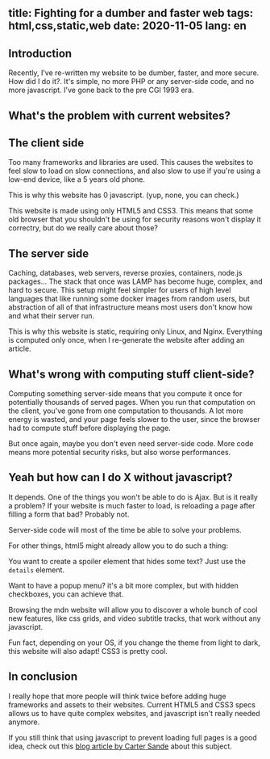 title: Fighting for a dumber and faster web
tags: html,css,static,web
date: 2020-11-05
lang: en
---
<!-- Licensed under the CC BY-NC-SA 4.0 -->
<section markdown="1">

# Introduction
Recently, I've re-written my website to be dumber, faster, and more secure. How
did I do it?. It's simple, no more PHP or any server-side code, and no more
javascript. I've gone back to the pre CGI 1993 era.

</section><section markdown="1">

# What's the problem with current websites?

## The client side

Too many frameworks and libraries are used. This causes the websites to feel
slow to load on slow connections, and also slow to use if you're using a low-end
device, like a 5 years old phone.

This is why this website has 0 javascript. (yup, none, you can check.)

This website is made using only HTML5 and CSS3. This means that some old browser
that you shouldn't be using for security reasons won't display it correctry, but
do we really care about those?

## The server side

Caching, databases, web servers, reverse proxies, containers, node.js packages…
The stack that once was LAMP has become huge, complex, and hard to secure. This
setup might feel simpler for users of high level languages that like running
some docker images from random users, but abstraction of all of that
infrastructure means most users don't know how and what their server run.

This is why this website is static, requiring only Linux, and Nginx. Everything
is computed only once, when I re-generate the website after adding an article.

</section><section markdown="1">

# What's wrong with computing stuff client-side?

Computing something server-side means that you compute it once for potentially
thousands of served pages. When you run that computation on the client, you've
gone from one computation to thousands. A lot more energy is wasted, and your
page feels slower to the user, since the browser had to compute stuff before
displaying the page.

But once again, maybe you don't even need server-side code. More code means more
potential security risks, but also worse performances.

</section><section markdown="1">

# Yeah but how can I do X without javascript?

It depends. One of the things you won't be able to do is Ajax. But is it really
a problem? If your website is much faster to load, is reloading a page after
filling a form that bad? Probably not.

Server-side code will most of the time be able to solve your problems.

For other things, html5 might already allow you to do such a thing:

You want to create a spoiler element that hides some text? Just use the
`details` element.

Want to have a popup menu? it's a bit more complex, but with hidden checkboxes,
you can achieve that.

Browsing the mdn website will allow you to discover a whole bunch of cool new
features, like css grids, and video subtitle tracks, that work without any
javascript.

Fun fact, depending on your OS, if you change the theme from light to dark, this
website will also adapt! CSS3 is pretty cool.

</section><section markdown="1">

# In conclusion

I really hope that more people will think twice before adding huge frameworks
and assets to their websites. Current HTML5 and CSS3 specs allows us to have
quite complex websites, and javascript isn't really needed anymore.

If you still think that using javascript to prevent loading full pages is a good
idea, check out this [blog article by Carter Sande](https://carter.sande.duodecima.technology/javascript-page-navigation/)
about this subject.

</section>
